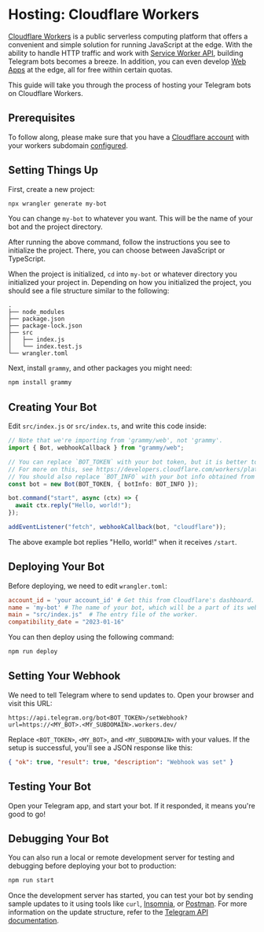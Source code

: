 # Hosting: Cloudflare Workers

[Cloudflare Workers](https://workers.cloudflare.com/) is a public serverless computing platform that offers a convenient and simple solution for running JavaScript at the edge.
With the ability to handle HTTP traffic and work with [Service Worker API](https://developer.mozilla.org/en-US/docs/Web/API/Service_Worker_API), building Telegram bots becomes a breeze.
In addition, you can even develop [Web Apps](https://core.telegram.org/bots/webapps) at the edge, all for free within certain quotas.

This guide will take you through the process of hosting your Telegram bots on Cloudflare Workers.

## Prerequisites

To follow along, please make sure that you have a [Cloudflare account](https://dash.cloudflare.com/login) with your workers subdomain [configured](https://dash.cloudflare.com/?account=workers).

## Setting Things Up

First, create a new project:

```sh
npx wrangler generate my-bot
```

You can change `my-bot` to whatever you want.
This will be the name of your bot and the project directory.

After running the above command, follow the instructions you see to initialize the project.
There, you can choose between JavaScript or TypeScript.

When the project is initialized, `cd` into `my-bot` or whatever directory you initialized your project in.
Depending on how you initialized the project, you should see a file structure similar to the following:

```asciiart:no-line-numbers
.
├── node_modules
├── package.json
├── package-lock.json
├── src
│   ├── index.js
│   └── index.test.js
└── wrangler.toml
```

Next, install `grammy`, and other packages you might need:

```sh
npm install grammy
```

## Creating Your Bot

Edit `src/index.js` or `src/index.ts`, and write this code inside:

```ts
// Note that we're importing from 'grammy/web', not 'grammy'.
import { Bot, webhookCallback } from "grammy/web";

// You can replace `BOT_TOKEN` with your bot token, but it is better to store it in an environment variable.
// For more on this, see https://developers.cloudflare.com/workers/platform/environment-variables/#secrets-on-deployed-workers.
// You should also replace `BOT_INFO` with your bot info obtained from `bot.api.getMe()`.
const bot = new Bot(BOT_TOKEN, { botInfo: BOT_INFO });

bot.command("start", async (ctx) => {
  await ctx.reply("Hello, world!");
});

addEventListener("fetch", webhookCallback(bot, "cloudflare"));
```

The above example bot replies "Hello, world!" when it receives `/start`.

## Deploying Your Bot

Before deploying, we need to edit `wrangler.toml`:

```toml
account_id = 'your account_id' # Get this from Cloudflare's dashboard.
name = 'my-bot' # The name of your bot, which will be a part of its webhook URL, for example: https://my-bot.my-subdomain.workers.dev
main = "src/index.js"  # The entry file of the worker.
compatibility_date = "2023-01-16"
```

You can then deploy using the following command:

```sh
npm run deploy
```

## Setting Your Webhook

We need to tell Telegram where to send updates to.
Open your browser and visit this URL:

```text
https://api.telegram.org/bot<BOT_TOKEN>/setWebhook?url=https://<MY_BOT>.<MY_SUBDOMAIN>.workers.dev/
```

Replace `<BOT_TOKEN>`, `<MY_BOT>`, and `<MY_SUBDOMAIN>` with your values.
If the setup is successful, you'll see a JSON response like this:

```json
{ "ok": true, "result": true, "description": "Webhook was set" }
```

## Testing Your Bot

Open your Telegram app, and start your bot.
If it responded, it means you're good to go!

## Debugging Your Bot

You can also run a local or remote development server for testing and debugging before deploying your bot to production:

```sh
npm run start
```

Once the development server has started, you can test your bot by sending sample updates to it using tools like `curl`, [Insomnia](https://insomnia.rest), or [Postman](https://postman.com).
For more information on the update structure, refer to the [Telegram API documentation](https://core.telegram.org/bots/api#update).

